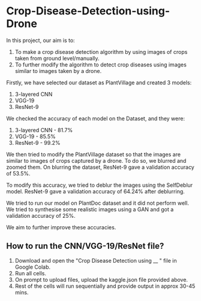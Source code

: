 # Crop-Disease-Detection-using-Drone

In this project, our aim is to:
1. To make a crop disease detection algorithm by using images of crops taken from ground level/manually.
2. To further modify the algorithm to detect crop diseases using images similar to images taken by a drone.

Firstly, we have selected our dataset as PlantVillage and created 3 models: 
1. 3-layered CNN
2. VGG-19
3. ResNet-9

We checked the accuracy of each model on the Dataset, and they were:
1. 3-layered CNN - 81.7%
2. VGG-19 - 85.5%
3. ResNet-9 - 99.2%

We then tried to modify the PlantVillage dataset so that the images are similar to images of crops captured by a drone. To do so, we blurred and zoomed them. 
On blurring the dataset, ResNet-9 gave a validation accuracy of 53.5%.

To modify this accuracy, we tried to deblur the images using the SelfDeblur model. ResNet-9 gave a validation accuracy of 64.24% after deblurring.

We tried to run our model on PlantDoc dataset and it did not perform well.
We tried to synthesise some realistic images using a GAN and got a validation accuracy of 25%. 

We aim to further improve these accuracies.

## How to run the CNN/VGG-19/ResNet file?

1. Download and open the "Crop Disease Detection using __ " file in Google Colab.
2. Run all cells.
3. On prompt to upload files, upload the kaggle.json file provided above.
4. Rest of the cells will run sequentially and provide output in approx 30-45 mins.

